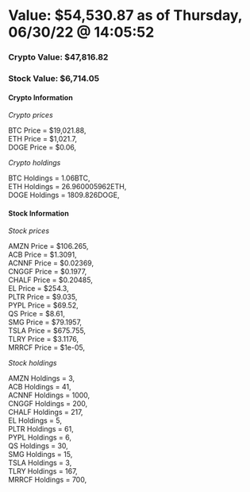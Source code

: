 # Value: $54,530.87 as of Thursday, 06/30/22 @ 14:05:52 

### Crypto Value: $47,816.82

### Stock Value: $6,714.05

#### Crypto Information 
*Crypto prices* 

BTC Price = $19,021.88,  
ETH Price = $1,021.7,  
DOGE Price = $0.06,  


*Crypto holdings* 

BTC Holdings = 1.06BTC,  
ETH Holdings = 26.960005962ETH,  
DOGE Holdings = 1809.826DOGE,  


#### Stock Information 

*Stock prices* 

AMZN Price = $106.265,  
ACB Price = $1.3091,  
ACNNF Price = $0.02369,  
CNGGF Price = $0.1977,  
CHALF Price = $0.20485,  
EL Price = $254.3,  
PLTR Price = $9.035,  
PYPL Price = $69.52,  
QS Price = $8.61,  
SMG Price = $79.1957,  
TSLA Price = $675.755,  
TLRY Price = $3.1176,  
MRRCF Price = $1e-05,  


*Stock holdings* 

AMZN Holdings = 3,  
ACB Holdings = 41,  
ACNNF Holdings = 1000,  
CNGGF Holdings = 200,  
CHALF Holdings = 217,  
EL Holdings = 5,  
PLTR Holdings = 61,  
PYPL Holdings = 6,  
QS Holdings = 30,  
SMG Holdings = 15,  
TSLA Holdings = 3,  
TLRY Holdings = 167,  
MRRCF Holdings = 700,  


